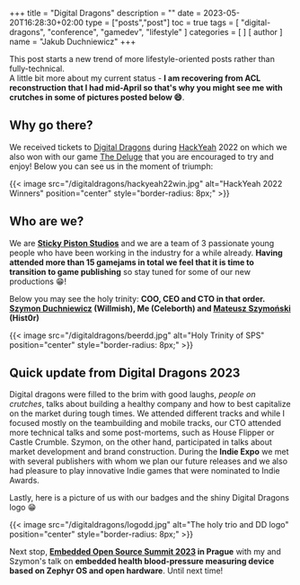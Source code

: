 +++
title = "Digital Dragons"
description = ""
date = 2023-05-20T16:28:30+02:00
type = ["posts","post"]
toc = true
tags = [
"digital-dragons",
"conference",
"gamedev",
"lifestyle"
]
categories = [
]
[ author ]
  name = "Jakub Duchniewicz"
+++

This post starts a new trend of more lifestyle-oriented posts rather than fully-technical. \
A little bit more about my current status - **I am recovering from ACL reconstruction that I had mid-April so that's why you might see me with crutches in some of pictures posted below :smile:**.

## Why go there?

We received tickets to [Digital Dragons] during [HackYeah] 2022 on which we also won with our game [The Deluge] that you are encouraged to try and enjoy! Below you can see us in the moment of triumph:

{{< image src="/digitaldragons/hackyeah22win.jpg" alt="HackYeah 2022 Winners" position="center" style="border-radius: 8px;" >}}

## Who are we?

We are **[Sticky Piston Studios]** and we are a team of 3 passionate young people who have been working in the industry for a while already. **Having attended more than 15 gamejams in total we feel that it is time to transition to game publishing** so stay tuned for some of our new productions :grin:!

Below you may see the holy trinity: **COO, CEO and CTO in that order. [Szymon Duchniewicz] (Willmish), Me (Celeborth) and [Mateusz Szymoński] (Hist0r)**

{{< image src="/digitaldragons/beerdd.jpg" alt="Holy Trinity of SPS" position="center" style="border-radius: 8px;" >}}


## Quick update from Digital Dragons 2023

Digital dragons were filled to the brim with good laughs, *people on crutches*, talks about building a healthy company and how to best capitalize on the market during tough times. We attended different tracks and while I focused mostly on the teambuilding and mobile tracks, our CTO attended more technical talks and some post-mortems, such as House Flipper or Castle Crumble. Szymon, on the other hand, participated in talks about market development and brand construction. During the **Indie Expo** we met with several publishers with whom we plan our future releases and we also had pleasure to play innovative Indie games that were nominated to Indie Awards.

Lastly, here is a picture of us with our badges and the shiny Digital Dragons logo :grin:

{{< image src="/digitaldragons/logodd.jpg" alt="The holy trio and DD logo" position="center" style="border-radius: 8px;" >}}

Next stop, **[Embedded Open Source Summit 2023] in Prague** with my and Szymon's talk on **embedded health blood-pressure measuring device based on Zephyr OS and open hardware**. Until next time!


[Digital Dragons]: https://digitaldragons.pl/
[HackYeah]: https://hackyeah.pl/#hackathon
[The Deluge]: https://hist0r.itch.io/the-deluge
[Sticky Piston Studios]: https://github.com/Sticky-Piston-Studios
[Szymon Duchniewicz]: https://github.com/Willmish
[Mateusz Szymoński]: https://mattszymonski.com/
[Embedded Open Source Summit 2023]: https://sched.co/1LcM4
